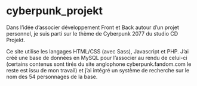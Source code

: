 # cyberpunk_projekt

Dans l’idée d’associer développement Front et Back autour d’un projet personnel, je suis parti sur le thème de Cyberpunk 2077 du studio CD Projekt.

Ce site utilise les langages HTML/CSS (avec Sass), Javascript et PHP. J’ai créé une base de données en MySQL pour l’associer au rendu de celui-ci (certains contenus sont tirés du site anglophone cyberpunk.fandom.com le reste est issu de mon travail) et j’ai intégré un système de recherche sur le nom des 54 personnages de la base.

